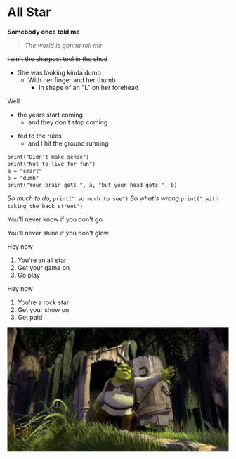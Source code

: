 # All Star


**Somebody once told me**

>*The world is gonna roll me*

~~I ain't the sharpest tool in the shed~~

- She was looking kinda dumb
	- With her finger and her thumb
		- In shape of an "L" on her forehead


Well
- the years start coming
	- and they don't stop coming
* fed to the rules 
	- and I hit the ground running 

```
print("Didn't make sense")
print("Not to live for fun")
a = "smart"
b = "dumb"
print("Your brain gets ", a, "but your head gets ", b)
```

*So much to do,* `print(" so much to see")`
*So what's wrong* `print(" with taking the back street")`

You'll never know if you don't go

You'll never shine if you don't glow

Hey now
1. You're an all star
2. Get your game on
3. Go play

Hey now
1. You're a rock star
2. Get your show on
3. Get paid


![Shrek](shrek.jpg "Shrek")
